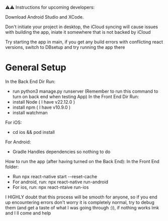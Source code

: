 ⚠️⚠️ Instructions for upcoming developers:

Download Android Studio and XCode.

Don't initiate your project in desktop, the iCloud syncing will cause issues with building the app, iniate it somewhere that is not backed by iCloud

Try starting the app in main, if you get any build errors with conflicting react versions, switch to DBsetup and try running the app there

# General Setup #
In the Back End Dir Run:
  - run python3 manage.py runserver (Remember to run this command to turn on back end when testing App)
In the Front End Dir Run:
  - install Node ( I have v22.12.0 )
  - install npm ( I have v10.9.0 )
  - install watchman

For iOS:
  - cd ios && pod install

For Android:
  - Gradle Handles dependencies so nothing to do

How to run the app (after having turned on the Back End):
In the Front End folder:
  - Run npx react-native start --reset-cache
  - For android, run: npx react-native run-android
  - For ios, run: npx react-ntaive run-ios

I HIGHLY doubt that this process will be smooth for anyone, so if you end up encountering errors don't worry it is completely normal, try to debug them (and get a taste of what I was going through :)), if nothing works lmk and I ll come and help
